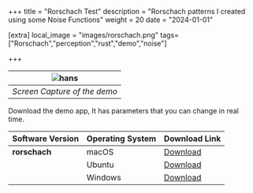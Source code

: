+++
title = "Rorschach Test"
description = "Rorschach patterns I created using some Noise Functions"
weight = 20
date = "2024-01-01"

[extra]
local_image = "images/rorschach.png"
tags=["Rorschach","perception","rust","demo","noise"]

+++

<div align="center">

| ![hans](/images/rorschach.png)|
|:-:|
| *Screen Capture of the demo*|

</div>


 Download the demo app, It has parameters that you can change in real time. 

 Software Version | Operating System | Download Link                                                                                     |
|------------------|------------------|----------------------------------------------------------------------------------------------------|
| **rorschach**        | macOS            | [Download](https://github.com/altunenes/rusty_art/releases/download/v1.0.4/rorschach-macos-latest.zip) |
|                  | Ubuntu           | [Download](https://github.com/altunenes/rusty_art/releases/download/v1.0.4/rorschach-ubuntu-latest.zip)|
|                  | Windows          | [Download](https://github.com/altunenes/rusty_art/releases/download/v1.0.4/rorschach-windows-latest.zip)|
